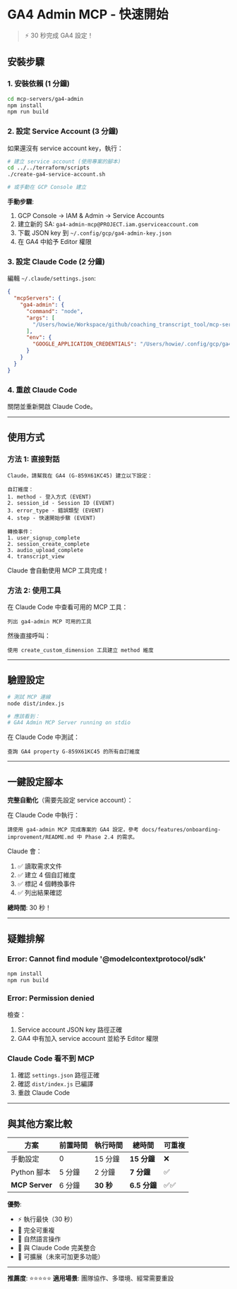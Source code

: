 # GA4 Admin MCP - 快速開始

> ⚡ 30 秒完成 GA4 設定！

## 安裝步驟

### 1. 安裝依賴 (1 分鐘)

```bash
cd mcp-servers/ga4-admin
npm install
npm run build
```

### 2. 設定 Service Account (3 分鐘)

如果還沒有 service account key，執行：

```bash
# 建立 service account (使用專案的腳本)
cd ../../terraform/scripts
./create-ga4-service-account.sh

# 或手動在 GCP Console 建立
```

**手動步驟**:
1. GCP Console → IAM & Admin → Service Accounts
2. 建立新的 SA: `ga4-admin-mcp@PROJECT.iam.gserviceaccount.com`
3. 下載 JSON key 到 `~/.config/gcp/ga4-admin-key.json`
4. 在 GA4 中給予 Editor 權限

### 3. 設定 Claude Code (2 分鐘)

編輯 `~/.claude/settings.json`:

```json
{
  "mcpServers": {
    "ga4-admin": {
      "command": "node",
      "args": [
        "/Users/howie/Workspace/github/coaching_transcript_tool/mcp-servers/ga4-admin/dist/index.js"
      ],
      "env": {
        "GOOGLE_APPLICATION_CREDENTIALS": "/Users/howie/.config/gcp/ga4-admin-key.json"
      }
    }
  }
}
```

### 4. 重啟 Claude Code

關閉並重新開啟 Claude Code。

---

## 使用方式

### 方法 1: 直接對話

```
Claude，請幫我在 GA4 (G-859X61KC45) 建立以下設定：

自訂維度：
1. method - 登入方式 (EVENT)
2. session_id - Session ID (EVENT)
3. error_type - 錯誤類型 (EVENT)
4. step - 快速開始步驟 (EVENT)

轉換事件：
1. user_signup_complete
2. session_create_complete
3. audio_upload_complete
4. transcript_view
```

Claude 會自動使用 MCP 工具完成！

### 方法 2: 使用工具

在 Claude Code 中查看可用的 MCP 工具：

```
列出 ga4-admin MCP 可用的工具
```

然後直接呼叫：

```
使用 create_custom_dimension 工具建立 method 維度
```

---

## 驗證設定

```bash
# 測試 MCP 連線
node dist/index.js

# 應該看到：
# GA4 Admin MCP Server running on stdio
```

在 Claude Code 中測試：

```
查詢 GA4 property G-859X61KC45 的所有自訂維度
```

---

## 一鍵設定腳本

**完整自動化**（需要先設定 service account）：

在 Claude Code 中執行：

```
請使用 ga4-admin MCP 完成專案的 GA4 設定，參考 docs/features/onboarding-improvement/README.md 中 Phase 2.4 的需求。
```

Claude 會：
1. ✅ 讀取需求文件
2. ✅ 建立 4 個自訂維度
3. ✅ 標記 4 個轉換事件
4. ✅ 列出結果確認

**總時間**: 30 秒！

---

## 疑難排解

### Error: Cannot find module '@modelcontextprotocol/sdk'

```bash
npm install
npm run build
```

### Error: Permission denied

檢查：
1. Service account JSON key 路徑正確
2. GA4 中有加入 service account 並給予 Editor 權限

### Claude Code 看不到 MCP

1. 確認 `settings.json` 路徑正確
2. 確認 `dist/index.js` 已編譯
3. 重啟 Claude Code

---

## 與其他方案比較

| 方案 | 前置時間 | 執行時間 | 總時間 | 可重複 |
|-----|---------|---------|--------|--------|
| 手動設定 | 0 | 15 分鐘 | **15 分鐘** | ❌ |
| Python 腳本 | 5 分鐘 | 2 分鐘 | **7 分鐘** | ✅ |
| **MCP Server** | 6 分鐘 | **30 秒** | **6.5 分鐘** | ✅✅ |

**優勢**:
- ⚡ 執行最快（30 秒）
- 🔄 完全可重複
- 🤖 自然語言操作
- 📝 與 Claude Code 完美整合
- 🔧 可擴展（未來可加更多功能）

---

**推薦度**: ⭐⭐⭐⭐⭐
**適用場景**: 團隊協作、多環境、經常需要重設
